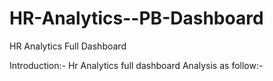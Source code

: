 # HR-Analytics--PB-Dashboard
HR Analytics Full Dashboard

Introduction:-
Hr Analytics full dashboard Analysis as follow:-

